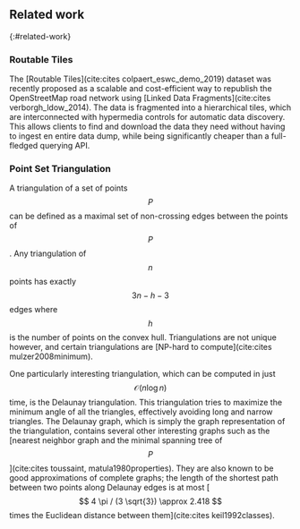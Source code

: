 ## Related work
{:#related-work}

### Routable Tiles

The [Routable Tiles](cite:cites colpaert_eswc_demo_2019) dataset was recently proposed as a scalable and cost-efficient way to republish the OpenStreetMap road network using [Linked Data Fragments](cite:cites verborgh_ldow_2014). The data is fragmented into a hierarchical tiles, which are interconnected with hypermedia controls for automatic data discovery. This allows clients to find and download the data they need without having to ingest en entire data dump, while being significantly cheaper than a full-fledged querying API. 

### Point Set Triangulation
A triangulation of a set of points $$ P $$ can be defined as a maximal set of non-crossing edges between the points of $$ P $$. Any triangulation of $$ n $$ points has exactly $$ 3n - h - 3 $$ edges where $$ h $$ is the number of points on the convex hull. Triangulations are not unique however, and certain triangulations are [NP-hard to compute](cite:cites mulzer2008minimum). 

One particularly interesting triangulation, which can be computed in just $$ \mathcal{O}(n\log{}n) $$ time, is the Delaunay triangulation. This triangulation tries to maximize the minimum angle of all the triangles, effectively avoiding long and narrow triangles. The Delaunay graph, which is simply the graph representation of the triangulation, contains several other interesting graphs such as the [nearest neighbor graph and the minimal spanning tree of $$ P $$](cite:cites toussaint, matula1980properties). They are also known to be good approximations of complete graphs; the length of the shortest path between two points along Delaunay edges is at most [$$ 4 \pi / (3 \sqrt{3}) \approx 2.418 $$ times the Euclidean distance between them](cite:cites keil1992classes). 